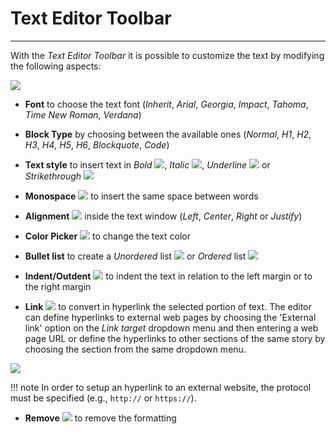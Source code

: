 # Text Editor Toolbar
*********************

With the *Text Editor Toolbar* it is possible to customize the text by modifying the following aspects:

<img src="../img/text-editor-toolbar/text-editor-toolbar.jpg" class="ms-docimage"/>

* **Font** to choose the text font (*Inherit*, *Arial*, *Georgia*, *Impact*, *Tahoma*, *Time New Roman*, *Verdana*)

* **Block Type** by choosing between the available ones (*Normal*, *H1*, *H2*, *H3*, *H4*, *H5*, *H6*, *Blockquote*, *Code*)

* **Text style** to insert text in *Bold* <img src="../img/button/bold.jpg" class="ms-docbutton" style="max-height:15px;"/>, *Italic* <img src="../img/button/italic.jpg" class="ms-docbutton" style="max-height:15px;"/>, *Underline* <img src="../img/button/underline.jpg" class="ms-docbutton" style="max-height:15px;"/> or *Strikethrough* <img src="../img/button/strike.jpg" class="ms-docbutton" style="max-height:15px;"/>

* **Monospace** <img src="../img/button/monospace.jpg" class="ms-docbutton" style="max-height:15px;"/> to insert the same space between words

* **Alignment** <img src="../img/button/aligne.jpg" class="ms-docbutton" style="max-height:15px;"/> inside the text window (*Left*, *Center*, *Right* or *Justify*)

* **Color Picker** <img src="../img/button/color-picker.jpg" class="ms-docbutton" style="max-height:15px;"/> to change the text color

* **Bullet list** to create a *Unordered* list <img src="../img/button/unordered.jpg" class="ms-docbutton" style="max-height:15px;"/> or *Ordered* list <img src="../img/button/ordered.jpg" class="ms-docbutton" style="max-height:15px;"/>

* **Indent/Outdent** <img src="../img/button/indent.jpg" class="ms-docbutton" style="max-height:15px;"/> to  indent the text in relation to the left margin or to the right margin

* **Link** <img src="../img/button/link.jpg" class="ms-docbutton" style="max-height:15px;"/> to convert in hyperlink the selected portion of text. The editor can define hyperlinks to external web pages by choosing the 'External link' option on the *Link target* dropdown menu and then entering a web page URL or define the hyperlinks to other sections of the same story by choosing the section from the same dropdown menu. 

<img src="../img/text-editor-toolbar/hyperlink_menu.jpg" class="ms-docimage"/>

!!! note
    In order to setup an hyperlink to an external website, the protocol must be specified (e.g., `http://` or `https://`).

* **Remove** <img src="../img/button/remove4.jpg" class="ms-docbutton" style="max-height:15px;"/> to remove the formatting  
